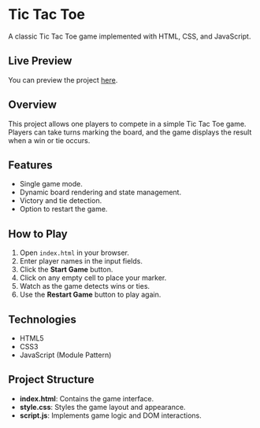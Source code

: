 # Tic Tac Toe

A classic Tic Tac Toe game implemented with HTML, CSS, and JavaScript.

## Live Preview

You can preview the project [here](https://rcasado.me/the-odin-project/javascript/tic-tac-toe/).

## Overview

This project allows one players to compete in a simple Tic Tac Toe game. Players can take turns marking the board, and the game displays the result when a win or tie occurs.

## Features

- Single game mode.
- Dynamic board rendering and state management.
- Victory and tie detection.
- Option to restart the game.

## How to Play

1. Open `index.html` in your browser.
2. Enter player names in the input fields.
3. Click the **Start Game** button.
4. Click on any empty cell to place your marker.
5. Watch as the game detects wins or ties.
6. Use the **Restart Game** button to play again.

## Technologies

- HTML5
- CSS3
- JavaScript (Module Pattern)

## Project Structure

- **index.html**: Contains the game interface.
- **style.css**: Styles the game layout and appearance.
- **script.js**: Implements game logic and DOM interactions.
